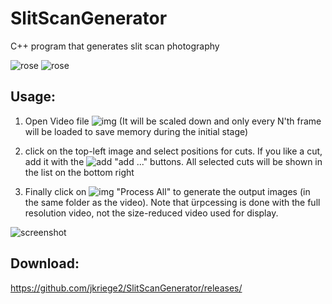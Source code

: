 # SlitScanGenerator
C++ program that generates slit scan photography 

![rose](https://raw.githubusercontent.com/jkriege2/SlitScanGenerator/master/screenshots/DSC_5967_stack005.jpg) 
![rose](https://raw.githubusercontent.com/jkriege2/SlitScanGenerator/master/screenshots/DSC_5967_stack011.jpg) 


## Usage:

1. Open Video file ![img](https://github.com/jkriege2/SlitScanGenerator/blob/master/SlitScanGenerator/icons/folder_video.png) (It will be scaled down and only every N'th frame will be loaded to save memory during the initial stage)

2. click on the top-left image and select positions for cuts. If you like a cut, add it with the ![add](https://github.com/jkriege2/SlitScanGenerator/blob/master/SlitScanGenerator/icons/list_add.png) "add ..." buttons. All selected cuts will be shown in the list on the bottom right

3. Finally click on ![img](https://github.com/jkriege2/SlitScanGenerator/blob/master/SlitScanGenerator/icons/wizard2.png) "Process All" to generate the output images (in the same folder as the video). Note that ürpcessing is done with the full resolution video, not the size-reduced video used for display.

![screenshot](https://raw.githubusercontent.com/jkriege2/SlitScanGenerator/master/screenshots/MainWindow.png)

## Download:
  https://github.com/jkriege2/SlitScanGenerator/releases/
  
